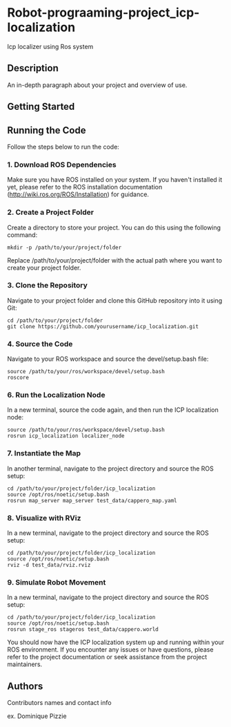 # Robot-prograaming-project_icp-localization
Icp localizer using Ros system



## Description

An in-depth paragraph about your project and overview of use.

## Getting Started
## Running the Code

Follow the steps below to run the code:

### 1. Download ROS Dependencies

Make sure you have ROS installed on your system. If you haven't installed it yet, please refer to the ROS installation documentation (http://wiki.ros.org/ROS/Installation) for guidance.

### 2. Create a Project Folder

Create a directory to store your project. You can do this using the following command:

```
mkdir -p /path/to/your/project/folder
```
Replace /path/to/your/project/folder with the actual path where you want to create your project folder.
### 3. Clone the Repository
Navigate to your project folder and clone this GitHub repository into it using Git:
```
cd /path/to/your/project/folder
git clone https://github.com/yourusername/icp_localization.git
```
### 4. Source the Code
Navigate to your ROS workspace and source the devel/setup.bash file:
```
source /path/to/your/ros/workspace/devel/setup.bash
roscore
```
### 6. Run the Localization Node
In a new terminal, source the code again, and then run the ICP localization node:
```
source /path/to/your/ros/workspace/devel/setup.bash
rosrun icp_localization localizer_node
```
### 7. Instantiate the Map
In another terminal, navigate to the project directory and source the ROS setup:
```
cd /path/to/your/project/folder/icp_localization
source /opt/ros/noetic/setup.bash
rosrun map_server map_server test_data/cappero_map.yaml
```
### 8. Visualize with RViz
In a new terminal, navigate to the project directory and source the ROS setup:
```
cd /path/to/your/project/folder/icp_localization
source /opt/ros/noetic/setup.bash
rviz -d test_data/rviz.rviz
```
### 9. Simulate Robot Movement
In a new terminal, navigate to the project directory and source the ROS setup:
```
cd /path/to/your/project/folder/icp_localization
source /opt/ros/noetic/setup.bash
rosrun stage_ros stageros test_data/cappero.world
```

You should now have the ICP localization system up and running within your ROS environment. If you encounter any issues or have questions, please refer to the project documentation or seek assistance from the project maintainers.






## Authors

Contributors names and contact info

ex. Dominique Pizzie  


